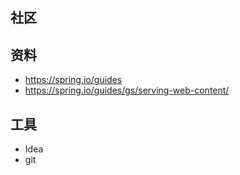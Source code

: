 ## 社区

## 资料
- https://spring.io/guides
- https://spring.io/guides/gs/serving-web-content/

## 工具
- Idea 
- git